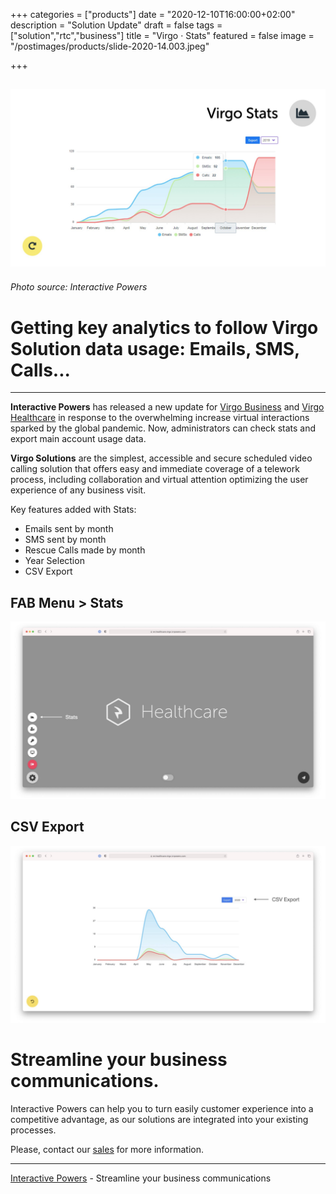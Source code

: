 +++
categories = ["products"]
date = "2020-12-10T16:00:00+02:00"
description = "Solution Update"
draft = false
tags = ["solution","rtc","business"]
title = "Virgo · Stats"
featured = false
image = "/postimages/products/slide-2020-14.003.jpeg"

+++

![Virgo Stats](/postimages/products/slide-2020-14.003.jpeg)
-------
###### Photo source: Interactive Powers

#	Getting key analytics to follow Virgo Solution data usage: Emails, SMS, Calls... 
---

**Interactive Powers** has released a new update for [Virgo Business](https://blog.ivrpowers.com/post/products/virgo-business/) and [Virgo Healthcare](https://blog.ivrpowers.com/post/products/virgo-healthcare/) in response to the overwhelming increase virtual interactions sparked by the global pandemic. Now, administrators can check stats and export main account usage data.

**Virgo Solutions** are the simplest, accessible and secure scheduled video calling solution that offers easy and immediate coverage of a telework process, including collaboration and virtual attention optimizing the user experience of any business visit.  

Key features added with Stats:

* Emails sent by month
* SMS sent by month
* Rescue Calls made by month
* Year Selection
* CSV Export

##	FAB Menu > Stats

![Virgo Stats](/postimages/products/slide-2020-14.004.jpeg)

##	CSV Export

![Virgo Stats](/postimages/products/slide-2020-14.005.jpeg)

# Streamline your business communications.

Interactive Powers can help you to turn easily customer experience into a competitive advantage, as our solutions are integrated into your existing processes.

Please, contact our [sales](https://www.ivrpowers.com/support-services/) for more information.

---
[Interactive Powers](http://www.ivrpowers.com/) - Streamline your business communications
